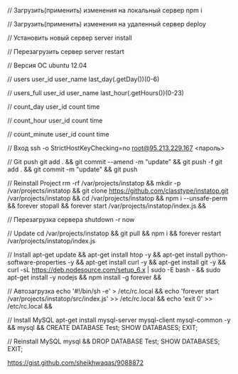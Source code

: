 // Загрузить(применить) изменения на локальный сервер
npm i

// Загрузить(применить) изменения на удаленный сервер
deploy

// Установить новый сервер
server install

// Перезагрузить сервер
server restart

// Версия ОС
ubuntu 12.04





// users
user_id
user_name
last_day(.getDay())(0-6)


// users_full
user_id
user_name
last_hour(.getHours())(0-23)


// count_day
user_id
count
time


// count_hour
user_id
count
time


// count_minute
user_id
count
time












// Вход
ssh -o StrictHostKeyChecking=no root@95.213.229.167
<пароль>



// Git push
git add . && git commit --amend -m "update" && git push -f
git add . && git commit -m "update" && git push



// Reinstall Project
rm -rf /var/projects/instatop && 
mkdir -p /var/projects/instatop && 
git clone https://github.com/classtype/instatop.git /var/projects/instatop && 
cd /var/projects/instatop && 
npm i --unsafe-perm && 
forever stopall && 
forever start /var/projects/instatop/index.js && 



// Перезагрузка сервера
shutdown -r now



// Update
cd /var/projects/instatop && git pull && npm i && forever restart /var/projects/instatop/index.js



// Install
apt-get update && 
apt-get install htop -y && 
apt-get install python-software-properties -y && 
apt-get install curl -y && 
apt-get install git -y && 
curl -sL https://deb.nodesource.com/setup_6.x | sudo -E bash - && sudo apt-get install -y nodejs && 
npm install -g forever && 



// Автозагрузка
echo '#!/bin/sh -e' > /etc/rc.local && 
echo 'forever start /var/projects/instatop/src/index.js' >> /etc/rc.local && 
echo 'exit 0' >> /etc/rc.local && 



// Install MySQL
apt-get install mysql-server mysql-client mysql-common -y && 
mysql && 
CREATE DATABASE Test; SHOW DATABASES; EXIT;



// Reinstall MySQL
mysql && 
DROP DATABASE Test; SHOW DATABASES; EXIT;


https://gist.github.com/sheikhwaqas/9088872
